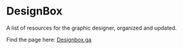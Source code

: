 # DesignBox
A list of resources for the graphic designer, organized and updated.

Find the page here: [Designbox.ga](http://www.designbox.ga/)
